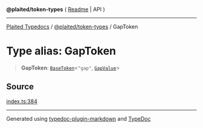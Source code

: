 **@plaited/token-types** ( [Readme](../README.md) \| API )

***

[Plaited Typedocs](../../../modules.md) / [@plaited/token-types](../modules.md) / GapToken

# Type alias: GapToken

> **GapToken**: [`BaseToken`](BaseToken.md)\<`"gap"`, [`GapValue`](GapValue.md)\>

## Source

[index.ts:384](https://github.com/plaited/plaited/blob/b151218/libs/token-types/src/index.ts#L384)

***

Generated using [typedoc-plugin-markdown](https://www.npmjs.com/package/typedoc-plugin-markdown) and [TypeDoc](https://typedoc.org/)
